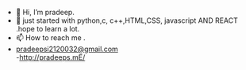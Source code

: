 - 👋 Hi, I’m pradeep.
- 👀 just started with python,c, c++,HTML,CSS, javascript AND REACT .hope to learn a lot.
- 📫 How to reach me .
- pradeepsi2120032@gmail.com<br>
-http://pradeeps.mE/
